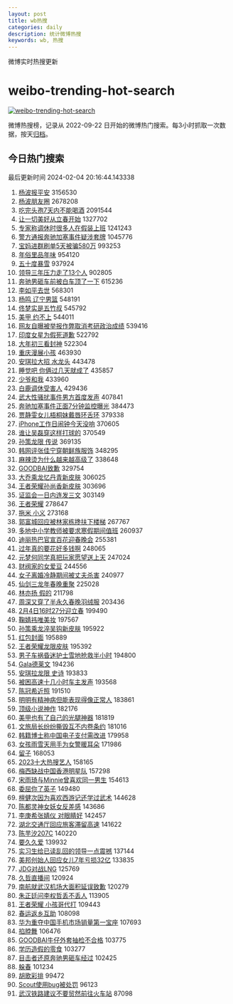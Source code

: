 ```yaml
---
layout: post
title: wb热搜
categories: daily
description: 统计微博热搜
keywords: wb, 热搜
---
```


微博实时热搜更新

# weibo-trending-hot-search

[![weibo-trending-hot-search](https://github.com/ameizi/weibo-trending-hot-search/actions/workflows/ci.yml/badge.svg)](https://github.com/ameizi/weibo-trending-hot-search/actions/workflows/ci.yml)

微博热搜榜，记录从 2022-09-22 日开始的微博热门搜索。每3小时抓取一次数据，按天[归档](./archives)。

## 今日热门搜索

<!-- BEGIN --> 
最后更新时间 2024-02-04 20:16:44.143338 
1. [杨波报平安](https://s.weibo.com/weibo?q=%E6%9D%A8%E6%B3%A2%E6%8A%A5%E5%B9%B3%E5%AE%89&t=31&band_rank=1&Refer=top) 3156530
1. [杨波朋友圈](https://s.weibo.com/weibo?q=%23%E6%9D%A8%E6%B3%A2%E6%9C%8B%E5%8F%8B%E5%9C%88%23&t=31&band_rank=2&Refer=top) 2678208
1. [吃完头孢7天内不能喝酒](https://s.weibo.com/weibo?q=%23%E5%90%83%E5%AE%8C%E5%A4%B4%E5%AD%A27%E5%A4%A9%E5%86%85%E4%B8%8D%E8%83%BD%E5%96%9D%E9%85%92%23&t=31&band_rank=1&Refer=top) 2091544
1. [让一切美好从立春开始](https://s.weibo.com/weibo?q=%23%E8%AE%A9%E4%B8%80%E5%88%87%E7%BE%8E%E5%A5%BD%E4%BB%8E%E7%AB%8B%E6%98%A5%E5%BC%80%E5%A7%8B%23&t=31&band_rank=3&Refer=top) 1327702
1. [专家称调休时很多人在假装上班](https://s.weibo.com/weibo?q=%23%E4%B8%93%E5%AE%B6%E7%A7%B0%E8%B0%83%E4%BC%91%E6%97%B6%E5%BE%88%E5%A4%9A%E4%BA%BA%E5%9C%A8%E5%81%87%E8%A3%85%E4%B8%8A%E7%8F%AD%23&t=31&band_rank=4&Refer=top) 1241243
1. [警方通报奔驰加塞事件疑涉套牌](https://s.weibo.com/weibo?q=%23%E8%AD%A6%E6%96%B9%E9%80%9A%E6%8A%A5%E5%A5%94%E9%A9%B0%E5%8A%A0%E5%A1%9E%E4%BA%8B%E4%BB%B6%E7%96%91%E6%B6%89%E5%A5%97%E7%89%8C%23&t=31&band_rank=2&Refer=top) 1045776
1. [宝妈进群刷单5天被骗580万](https://s.weibo.com/weibo?q=%23%E5%AE%9D%E5%A6%88%E8%BF%9B%E7%BE%A4%E5%88%B7%E5%8D%955%E5%A4%A9%E8%A2%AB%E9%AA%97580%E4%B8%87%23&t=31&band_rank=5&Refer=top) 993253
1. [年俗里品年味](https://s.weibo.com/weibo?q=%23%E5%B9%B4%E4%BF%97%E9%87%8C%E5%93%81%E5%B9%B4%E5%91%B3%23&t=31&band_rank=3&Refer=top) 954120
1. [五十度暴雪](https://s.weibo.com/weibo?q=%E4%BA%94%E5%8D%81%E5%BA%A6%E6%9A%B4%E9%9B%AA&t=31&band_rank=4&Refer=top) 937924
1. [领导三年压力走了13个人](https://s.weibo.com/weibo?q=%23%E9%A2%86%E5%AF%BC%E4%B8%89%E5%B9%B4%E5%8E%8B%E5%8A%9B%E8%B5%B0%E4%BA%8613%E4%B8%AA%E4%BA%BA%23&t=31&band_rank=5&Refer=top) 902805
1. [奔驰男砸车前被白车顶了一下](https://s.weibo.com/weibo?q=%23%E5%A5%94%E9%A9%B0%E7%94%B7%E7%A0%B8%E8%BD%A6%E5%89%8D%E8%A2%AB%E7%99%BD%E8%BD%A6%E9%A1%B6%E4%BA%86%E4%B8%80%E4%B8%8B%23&t=31&band_rank=6&Refer=top) 615236
1. [李如平去世](https://s.weibo.com/weibo?q=%23%E6%9D%8E%E5%A6%82%E5%B9%B3%E5%8E%BB%E4%B8%96%23&t=31&band_rank=6&Refer=top) 568301
1. [杨鸣 辽宁男篮](https://s.weibo.com/weibo?q=%E6%9D%A8%E9%B8%A3%20%E8%BE%BD%E5%AE%81%E7%94%B7%E7%AF%AE&t=31&band_rank=7&Refer=top) 548191
1. [佟梦实是五竹叔](https://s.weibo.com/weibo?q=%E4%BD%9F%E6%A2%A6%E5%AE%9E%E6%98%AF%E4%BA%94%E7%AB%B9%E5%8F%94&t=31&band_rank=7&Refer=top) 545792
1. [美甲 约不上](https://s.weibo.com/weibo?q=%E7%BE%8E%E7%94%B2%20%E7%BA%A6%E4%B8%8D%E4%B8%8A&t=31&band_rank=8&Refer=top) 544011
1. [网友自曝被举报作弊取消考研政治成绩](https://s.weibo.com/weibo?q=%23%E7%BD%91%E5%8F%8B%E8%87%AA%E6%9B%9D%E8%A2%AB%E4%B8%BE%E6%8A%A5%E4%BD%9C%E5%BC%8A%E5%8F%96%E6%B6%88%E8%80%83%E7%A0%94%E6%94%BF%E6%B2%BB%E6%88%90%E7%BB%A9%23&t=31&band_rank=8&Refer=top) 539416
1. [印度女星为假死道歉](https://s.weibo.com/weibo?q=%23%E5%8D%B0%E5%BA%A6%E5%A5%B3%E6%98%9F%E4%B8%BA%E5%81%87%E6%AD%BB%E9%81%93%E6%AD%89%23&t=31&band_rank=9&Refer=top) 522792
1. [大年初三看封神](https://s.weibo.com/weibo?q=%23%E5%A4%A7%E5%B9%B4%E5%88%9D%E4%B8%89%E7%9C%8B%E5%B0%81%E7%A5%9E%23&t=31&band_rank=10&Refer=top) 522304
1. [重庆漫展小孩](https://s.weibo.com/weibo?q=%E9%87%8D%E5%BA%86%E6%BC%AB%E5%B1%95%E5%B0%8F%E5%AD%A9&t=31&band_rank=12&Refer=top) 463930
1. [安琪拉大招 水龙头](https://s.weibo.com/weibo?q=%E5%AE%89%E7%90%AA%E6%8B%89%E5%A4%A7%E6%8B%9B%20%E6%B0%B4%E9%BE%99%E5%A4%B4&t=31&band_rank=13&Refer=top) 443478
1. [睡觉吧 你俩过几天就成了](https://s.weibo.com/weibo?q=%E7%9D%A1%E8%A7%89%E5%90%A7%20%E4%BD%A0%E4%BF%A9%E8%BF%87%E5%87%A0%E5%A4%A9%E5%B0%B1%E6%88%90%E4%BA%86&t=31&band_rank=10&Refer=top) 435857
1. [少爷和我](https://s.weibo.com/weibo?q=%E5%B0%91%E7%88%B7%E5%92%8C%E6%88%91&t=31&band_rank=15&Refer=top) 433960
1. [白鹿调休受害人](https://s.weibo.com/weibo?q=%23%E7%99%BD%E9%B9%BF%E8%B0%83%E4%BC%91%E5%8F%97%E5%AE%B3%E4%BA%BA%23&t=31&band_rank=9&Refer=top) 429436
1. [武大性骚扰事件男方首度发声](https://s.weibo.com/weibo?q=%23%E6%AD%A6%E5%A4%A7%E6%80%A7%E9%AA%9A%E6%89%B0%E4%BA%8B%E4%BB%B6%E7%94%B7%E6%96%B9%E9%A6%96%E5%BA%A6%E5%8F%91%E5%A3%B0%23&t=31&band_rank=11&Refer=top) 407841
1. [奔驰加塞事件正面7分钟监控曝光](https://s.weibo.com/weibo?q=%23%E5%A5%94%E9%A9%B0%E5%8A%A0%E5%A1%9E%E4%BA%8B%E4%BB%B6%E6%AD%A3%E9%9D%A27%E5%88%86%E9%92%9F%E7%9B%91%E6%8E%A7%E6%9B%9D%E5%85%89%23&t=31&band_rank=12&Refer=top) 384473
1. [贾静雯女儿梧桐妹戴唇环舌环](https://s.weibo.com/weibo?q=%23%E8%B4%BE%E9%9D%99%E9%9B%AF%E5%A5%B3%E5%84%BF%E6%A2%A7%E6%A1%90%E5%A6%B9%E6%88%B4%E5%94%87%E7%8E%AF%E8%88%8C%E7%8E%AF%23&t=31&band_rank=13&Refer=top) 379338
1. [iPhone工作日闹钟今天没响](https://s.weibo.com/weibo?q=%23iPhone%E5%B7%A5%E4%BD%9C%E6%97%A5%E9%97%B9%E9%92%9F%E4%BB%8A%E5%A4%A9%E6%B2%A1%E5%93%8D%23&t=31&band_rank=14&Refer=top) 370605
1. [谁让吴磊穿这样打球的](https://s.weibo.com/weibo?q=%23%E8%B0%81%E8%AE%A9%E5%90%B4%E7%A3%8A%E7%A9%BF%E8%BF%99%E6%A0%B7%E6%89%93%E7%90%83%E7%9A%84%23&t=31&band_rank=16&Refer=top) 370549
1. [孙策龙限 传说](https://s.weibo.com/weibo?q=%E5%AD%99%E7%AD%96%E9%BE%99%E9%99%90%20%E4%BC%A0%E8%AF%B4&t=31&band_rank=17&Refer=top) 369135
1. [韩网评张佳宁穿朝鲜族服饰](https://s.weibo.com/weibo?q=%23%E9%9F%A9%E7%BD%91%E8%AF%84%E5%BC%A0%E4%BD%B3%E5%AE%81%E7%A9%BF%E6%9C%9D%E9%B2%9C%E6%97%8F%E6%9C%8D%E9%A5%B0%23&t=31&band_rank=15&Refer=top) 348295
1. [麻辣烫为什么越来越高级了](https://s.weibo.com/weibo?q=%23%E9%BA%BB%E8%BE%A3%E7%83%AB%E4%B8%BA%E4%BB%80%E4%B9%88%E8%B6%8A%E6%9D%A5%E8%B6%8A%E9%AB%98%E7%BA%A7%E4%BA%86%23&t=31&band_rank=16&Refer=top) 338648
1. [GOODBAI致歉](https://s.weibo.com/weibo?q=%23GOODBAI%E8%87%B4%E6%AD%89%23&t=31&band_rank=17&Refer=top) 329754
1. [大乔乘龙忆丹青新皮肤](https://s.weibo.com/weibo?q=%23%E5%A4%A7%E4%B9%94%E4%B9%98%E9%BE%99%E5%BF%86%E4%B8%B9%E9%9D%92%E6%96%B0%E7%9A%AE%E8%82%A4%23&t=31&band_rank=18&Refer=top) 306025
1. [王者荣耀孙尚香新皮肤](https://s.weibo.com/weibo?q=%E7%8E%8B%E8%80%85%E8%8D%A3%E8%80%80%E5%AD%99%E5%B0%9A%E9%A6%99%E6%96%B0%E7%9A%AE%E8%82%A4&t=31&band_rank=19&Refer=top) 303696
1. [证监会一日内连发三文](https://s.weibo.com/weibo?q=%23%E8%AF%81%E7%9B%91%E4%BC%9A%E4%B8%80%E6%97%A5%E5%86%85%E8%BF%9E%E5%8F%91%E4%B8%89%E6%96%87%23&t=31&band_rank=18&Refer=top) 303149
1. [王者荣耀](https://s.weibo.com/weibo?q=%E7%8E%8B%E8%80%85%E8%8D%A3%E8%80%80&t=31&band_rank=19&Refer=top) 278647
1. [拖米 小义](https://s.weibo.com/weibo?q=%E6%8B%96%E7%B1%B3%20%E5%B0%8F%E4%B9%89&t=31&band_rank=20&Refer=top) 273168
1. [郭富城回应被林家栋搀扶下楼梯](https://s.weibo.com/weibo?q=%23%E9%83%AD%E5%AF%8C%E5%9F%8E%E5%9B%9E%E5%BA%94%E8%A2%AB%E6%9E%97%E5%AE%B6%E6%A0%8B%E6%90%80%E6%89%B6%E4%B8%8B%E6%A5%BC%E6%A2%AF%23&t=31&band_rank=20&Refer=top) 267767
1. [多地中小学教师被要求寒假期间值班](https://s.weibo.com/weibo?q=%23%E5%A4%9A%E5%9C%B0%E4%B8%AD%E5%B0%8F%E5%AD%A6%E6%95%99%E5%B8%88%E8%A2%AB%E8%A6%81%E6%B1%82%E5%AF%92%E5%81%87%E6%9C%9F%E9%97%B4%E5%80%BC%E7%8F%AD%23&t=31&band_rank=21&Refer=top) 260937
1. [迪丽热巴官宣百花迎春晚会](https://s.weibo.com/weibo?q=%23%E8%BF%AA%E4%B8%BD%E7%83%AD%E5%B7%B4%E5%AE%98%E5%AE%A3%E7%99%BE%E8%8A%B1%E8%BF%8E%E6%98%A5%E6%99%9A%E4%BC%9A%23&t=31&band_rank=22&Refer=top) 255381
1. [过年真的要花好多钱啊](https://s.weibo.com/weibo?q=%23%E8%BF%87%E5%B9%B4%E7%9C%9F%E7%9A%84%E8%A6%81%E8%8A%B1%E5%A5%BD%E5%A4%9A%E9%92%B1%E5%95%8A%23&t=31&band_rank=23&Refer=top) 248065
1. [元梦何同学真把玩家愿望送上天](https://s.weibo.com/weibo?q=%23%E5%85%83%E6%A2%A6%E4%BD%95%E5%90%8C%E5%AD%A6%E7%9C%9F%E6%8A%8A%E7%8E%A9%E5%AE%B6%E6%84%BF%E6%9C%9B%E9%80%81%E4%B8%8A%E5%A4%A9%23&t=31&band_rank=21&Refer=top) 247024
1. [财阀家的女爱豆](https://s.weibo.com/weibo?q=%E8%B4%A2%E9%98%80%E5%AE%B6%E7%9A%84%E5%A5%B3%E7%88%B1%E8%B1%86&t=31&band_rank=24&Refer=top) 244556
1. [女子离婚冷静期间被丈夫杀害](https://s.weibo.com/weibo?q=%23%E5%A5%B3%E5%AD%90%E7%A6%BB%E5%A9%9A%E5%86%B7%E9%9D%99%E6%9C%9F%E9%97%B4%E8%A2%AB%E4%B8%88%E5%A4%AB%E6%9D%80%E5%AE%B3%23&t=31&band_rank=23&Refer=top) 240977
1. [仙剑三龙年春晚重聚](https://s.weibo.com/weibo?q=%23%E4%BB%99%E5%89%91%E4%B8%89%E9%BE%99%E5%B9%B4%E6%98%A5%E6%99%9A%E9%87%8D%E8%81%9A%23&t=31&band_rank=25&Refer=top) 225028
1. [林亦扬 假的](https://s.weibo.com/weibo?q=%E6%9E%97%E4%BA%A6%E6%89%AC%20%E5%81%87%E7%9A%84&t=31&band_rank=25&Refer=top) 211798
1. [周深又穿了半永久春晚羽绒服](https://s.weibo.com/weibo?q=%23%E5%91%A8%E6%B7%B1%E5%8F%88%E7%A9%BF%E4%BA%86%E5%8D%8A%E6%B0%B8%E4%B9%85%E6%98%A5%E6%99%9A%E7%BE%BD%E7%BB%92%E6%9C%8D%23&t=31&band_rank=26&Refer=top) 203436
1. [2月4日16时27分迎立春](https://s.weibo.com/weibo?q=%232%E6%9C%884%E6%97%A516%E6%97%B627%E5%88%86%E8%BF%8E%E7%AB%8B%E6%98%A5%23&t=31&band_rank=27&Refer=top) 199490
1. [鞠婧祎唯美妆](https://s.weibo.com/weibo?q=%23%E9%9E%A0%E5%A9%A7%E7%A5%8E%E5%94%AF%E7%BE%8E%E5%A6%86%23&t=31&band_rank=26&Refer=top) 197567
1. [孙策乘龙淬吴钩新皮肤](https://s.weibo.com/weibo?q=%23%E5%AD%99%E7%AD%96%E4%B9%98%E9%BE%99%E6%B7%AC%E5%90%B4%E9%92%A9%E6%96%B0%E7%9A%AE%E8%82%A4%23&t=31&band_rank=27&Refer=top) 195922
1. [红包封面](https://s.weibo.com/weibo?q=%E7%BA%A2%E5%8C%85%E5%B0%81%E9%9D%A2&t=31&band_rank=28&Refer=top) 195889
1. [王者荣耀龙限皮肤](https://s.weibo.com/weibo?q=%E7%8E%8B%E8%80%85%E8%8D%A3%E8%80%80%E9%BE%99%E9%99%90%E7%9A%AE%E8%82%A4&t=31&band_rank=29&Refer=top) 195392
1. [男子车祸昏迷护士雪地抢救半小时](https://s.weibo.com/weibo?q=%23%E7%94%B7%E5%AD%90%E8%BD%A6%E7%A5%B8%E6%98%8F%E8%BF%B7%E6%8A%A4%E5%A3%AB%E9%9B%AA%E5%9C%B0%E6%8A%A2%E6%95%91%E5%8D%8A%E5%B0%8F%E6%97%B6%23&t=31&band_rank=30&Refer=top) 194800
1. [Gala德莱文](https://s.weibo.com/weibo?q=%23Gala%E5%BE%B7%E8%8E%B1%E6%96%87%23&t=31&band_rank=31&Refer=top) 194236
1. [安琪拉龙限 史诗](https://s.weibo.com/weibo?q=%E5%AE%89%E7%90%AA%E6%8B%89%E9%BE%99%E9%99%90%20%E5%8F%B2%E8%AF%97&t=31&band_rank=32&Refer=top) 193833
1. [被困高速十几小时车主发声](https://s.weibo.com/weibo?q=%23%E8%A2%AB%E5%9B%B0%E9%AB%98%E9%80%9F%E5%8D%81%E5%87%A0%E5%B0%8F%E6%97%B6%E8%BD%A6%E4%B8%BB%E5%8F%91%E5%A3%B0%23&t=31&band_rank=28&Refer=top) 193568
1. [陈冠希近照](https://s.weibo.com/weibo?q=%23%E9%99%88%E5%86%A0%E5%B8%8C%E8%BF%91%E7%85%A7%23&t=31&band_rank=29&Refer=top) 191510
1. [明明有精神病但能表现得像正常人](https://s.weibo.com/weibo?q=%E6%98%8E%E6%98%8E%E6%9C%89%E7%B2%BE%E7%A5%9E%E7%97%85%E4%BD%86%E8%83%BD%E8%A1%A8%E7%8E%B0%E5%BE%97%E5%83%8F%E6%AD%A3%E5%B8%B8%E4%BA%BA&t=31&band_rank=30&Refer=top) 183861
1. [顶级小说神作](https://s.weibo.com/weibo?q=%E9%A1%B6%E7%BA%A7%E5%B0%8F%E8%AF%B4%E7%A5%9E%E4%BD%9C&t=31&band_rank=31&Refer=top) 182176
1. [美甲也有了自己的光腿神器](https://s.weibo.com/weibo?q=%E7%BE%8E%E7%94%B2%E4%B9%9F%E6%9C%89%E4%BA%86%E8%87%AA%E5%B7%B1%E7%9A%84%E5%85%89%E8%85%BF%E7%A5%9E%E5%99%A8&t=31&band_rank=33&Refer=top) 181819
1. [文旅局长纷纷撕毁互不内卷条约](https://s.weibo.com/weibo?q=%23%E6%96%87%E6%97%85%E5%B1%80%E9%95%BF%E7%BA%B7%E7%BA%B7%E6%92%95%E6%AF%81%E4%BA%92%E4%B8%8D%E5%86%85%E5%8D%B7%E6%9D%A1%E7%BA%A6%23&t=31&band_rank=32&Refer=top) 181016
1. [韩籍博士称中国电子支付需改进](https://s.weibo.com/weibo?q=%23%E9%9F%A9%E7%B1%8D%E5%8D%9A%E5%A3%AB%E7%A7%B0%E4%B8%AD%E5%9B%BD%E7%94%B5%E5%AD%90%E6%94%AF%E4%BB%98%E9%9C%80%E6%94%B9%E8%BF%9B%23&t=31&band_rank=33&Refer=top) 179958
1. [女孩雨雪天用手为女警暖耳朵](https://s.weibo.com/weibo?q=%23%E5%A5%B3%E5%AD%A9%E9%9B%A8%E9%9B%AA%E5%A4%A9%E7%94%A8%E6%89%8B%E4%B8%BA%E5%A5%B3%E8%AD%A6%E6%9A%96%E8%80%B3%E6%9C%B5%23&t=31&band_rank=35&Refer=top) 171986
1. [留子](https://s.weibo.com/weibo?q=%E7%95%99%E5%AD%90&t=31&band_rank=36&Refer=top) 168053
1. [2023十大热搜艺人](https://s.weibo.com/weibo?q=%232023%E5%8D%81%E5%A4%A7%E7%83%AD%E6%90%9C%E8%89%BA%E4%BA%BA%23&t=31&band_rank=34&Refer=top) 158165
1. [梅西缺战中国香港明星队](https://s.weibo.com/weibo?q=%23%E6%A2%85%E8%A5%BF%E7%BC%BA%E6%88%98%E4%B8%AD%E5%9B%BD%E9%A6%99%E6%B8%AF%E6%98%8E%E6%98%9F%E9%98%9F%23&t=31&band_rank=38&Refer=top) 157298
1. [宋雨琦与Minnie曾喜欢同一男生](https://s.weibo.com/weibo?q=%23%E5%AE%8B%E9%9B%A8%E7%90%A6%E4%B8%8EMinnie%E6%9B%BE%E5%96%9C%E6%AC%A2%E5%90%8C%E4%B8%80%E7%94%B7%E7%94%9F%23&t=31&band_rank=35&Refer=top) 154613
1. [委屈你了英子](https://s.weibo.com/weibo?q=%E5%A7%94%E5%B1%88%E4%BD%A0%E4%BA%86%E8%8B%B1%E5%AD%90&t=31&band_rank=39&Refer=top) 149480
1. [檀健次因为喜欢西游记还学过武术](https://s.weibo.com/weibo?q=%23%E6%AA%80%E5%81%A5%E6%AC%A1%E5%9B%A0%E4%B8%BA%E5%96%9C%E6%AC%A2%E8%A5%BF%E6%B8%B8%E8%AE%B0%E8%BF%98%E5%AD%A6%E8%BF%87%E6%AD%A6%E6%9C%AF%23&t=31&band_rank=40&Refer=top) 144628
1. [陈都灵神女妖女反差感](https://s.weibo.com/weibo?q=%23%E9%99%88%E9%83%BD%E7%81%B5%E7%A5%9E%E5%A5%B3%E5%A6%96%E5%A5%B3%E5%8F%8D%E5%B7%AE%E6%84%9F%23&t=31&band_rank=41&Refer=top) 143686
1. [李庚希张婧仪 对眼睛好](https://s.weibo.com/weibo?q=%E6%9D%8E%E5%BA%9A%E5%B8%8C%E5%BC%A0%E5%A9%A7%E4%BB%AA%20%E5%AF%B9%E7%9C%BC%E7%9D%9B%E5%A5%BD&t=31&band_rank=36&Refer=top) 142457
1. [湖北交通厅回应旅客滞留高速](https://s.weibo.com/weibo?q=%23%E6%B9%96%E5%8C%97%E4%BA%A4%E9%80%9A%E5%8E%85%E5%9B%9E%E5%BA%94%E6%97%85%E5%AE%A2%E6%BB%9E%E7%95%99%E9%AB%98%E9%80%9F%23&t=31&band_rank=37&Refer=top) 141622
1. [陈芋汐207C](https://s.weibo.com/weibo?q=%E9%99%88%E8%8A%8B%E6%B1%90207C&t=31&band_rank=42&Refer=top) 140220
1. [要久久爱](https://s.weibo.com/weibo?q=%E8%A6%81%E4%B9%85%E4%B9%85%E7%88%B1&t=31&band_rank=43&Refer=top) 139932
1. [实习生给已读乱回的领导一点震撼](https://s.weibo.com/weibo?q=%E5%AE%9E%E4%B9%A0%E7%94%9F%E7%BB%99%E5%B7%B2%E8%AF%BB%E4%B9%B1%E5%9B%9E%E7%9A%84%E9%A2%86%E5%AF%BC%E4%B8%80%E7%82%B9%E9%9C%87%E6%92%BC&t=31&band_rank=38&Refer=top) 137144
1. [美邦创始人回应女儿7年亏损32亿](https://s.weibo.com/weibo?q=%23%E7%BE%8E%E9%82%A6%E5%88%9B%E5%A7%8B%E4%BA%BA%E5%9B%9E%E5%BA%94%E5%A5%B3%E5%84%BF7%E5%B9%B4%E4%BA%8F%E6%8D%9F32%E4%BA%BF%23&t=31&band_rank=46&Refer=top) 133835
1. [JDG对战LNG](https://s.weibo.com/weibo?q=%23JDG%E5%AF%B9%E6%88%98LNG%23&t=31&band_rank=47&Refer=top) 125769
1. [久哲直播间](https://s.weibo.com/weibo?q=%E4%B9%85%E5%93%B2%E7%9B%B4%E6%92%AD%E9%97%B4&t=31&band_rank=48&Refer=top) 120924
1. [南航就武汉机场大面积延误致歉](https://s.weibo.com/weibo?q=%23%E5%8D%97%E8%88%AA%E5%B0%B1%E6%AD%A6%E6%B1%89%E6%9C%BA%E5%9C%BA%E5%A4%A7%E9%9D%A2%E7%A7%AF%E5%BB%B6%E8%AF%AF%E8%87%B4%E6%AD%89%23&t=31&band_rank=50&Refer=top) 120279
1. [朱正廷问李权哲丢不丢人](https://s.weibo.com/weibo?q=%23%E6%9C%B1%E6%AD%A3%E5%BB%B7%E9%97%AE%E6%9D%8E%E6%9D%83%E5%93%B2%E4%B8%A2%E4%B8%8D%E4%B8%A2%E4%BA%BA%23&t=31&band_rank=39&Refer=top) 113905
1. [王者荣耀 小孩哥代打](https://s.weibo.com/weibo?q=%E7%8E%8B%E8%80%85%E8%8D%A3%E8%80%80%20%E5%B0%8F%E5%AD%A9%E5%93%A5%E4%BB%A3%E6%89%93&t=31&band_rank=40&Refer=top) 109443
1. [春运返乡互助](https://s.weibo.com/weibo?q=%23%E6%98%A5%E8%BF%90%E8%BF%94%E4%B9%A1%E4%BA%92%E5%8A%A9%23&t=31&band_rank=41&Refer=top) 108098
1. [华为重夺中国手机市场销量第一宝座](https://s.weibo.com/weibo?q=%23%E5%8D%8E%E4%B8%BA%E9%87%8D%E5%A4%BA%E4%B8%AD%E5%9B%BD%E6%89%8B%E6%9C%BA%E5%B8%82%E5%9C%BA%E9%94%80%E9%87%8F%E7%AC%AC%E4%B8%80%E5%AE%9D%E5%BA%A7%23&t=31&band_rank=42&Refer=top) 107693
1. [掐脖舞](https://s.weibo.com/weibo?q=%E6%8E%90%E8%84%96%E8%88%9E&t=31&band_rank=43&Refer=top) 106476
1. [GOODBAI牛仔外套抽检不合格](https://s.weibo.com/weibo?q=%23GOODBAI%E7%89%9B%E4%BB%94%E5%A4%96%E5%A5%97%E6%8A%BD%E6%A3%80%E4%B8%8D%E5%90%88%E6%A0%BC%23&t=31&band_rank=44&Refer=top) 103775
1. [学历造假的零食](https://s.weibo.com/weibo?q=%23%E5%AD%A6%E5%8E%86%E9%80%A0%E5%81%87%E7%9A%84%E9%9B%B6%E9%A3%9F%23&t=31&band_rank=45&Refer=top) 103277
1. [目击者还原奔驰男砸车经过](https://s.weibo.com/weibo?q=%23%E7%9B%AE%E5%87%BB%E8%80%85%E8%BF%98%E5%8E%9F%E5%A5%94%E9%A9%B0%E7%94%B7%E7%A0%B8%E8%BD%A6%E7%BB%8F%E8%BF%87%23&t=31&band_rank=46&Refer=top) 102425
1. [躲春](https://s.weibo.com/weibo?q=%E8%BA%B2%E6%98%A5&t=31&band_rank=47&Refer=top) 101234
1. [胡歌彩排](https://s.weibo.com/weibo?q=%E8%83%A1%E6%AD%8C%E5%BD%A9%E6%8E%92&t=31&band_rank=48&Refer=top) 99472
1. [Scout使用bug被处罚](https://s.weibo.com/weibo?q=%23Scout%E4%BD%BF%E7%94%A8bug%E8%A2%AB%E5%A4%84%E7%BD%9A%23&t=31&band_rank=49&Refer=top) 96123
1. [武汉铁路建议不要贸然前往火车站](https://s.weibo.com/weibo?q=%23%E6%AD%A6%E6%B1%89%E9%93%81%E8%B7%AF%E5%BB%BA%E8%AE%AE%E4%B8%8D%E8%A6%81%E8%B4%B8%E7%84%B6%E5%89%8D%E5%BE%80%E7%81%AB%E8%BD%A6%E7%AB%99%23&t=31&band_rank=50&Refer=top) 87098
<!-- END -->
